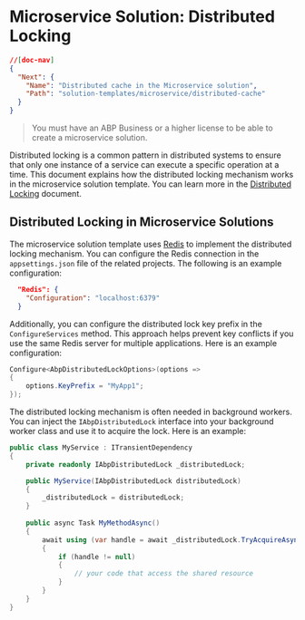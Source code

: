 # Microservice Solution: Distributed Locking

````json
//[doc-nav]
{
  "Next": {
    "Name": "Distributed cache in the Microservice solution",
    "Path": "solution-templates/microservice/distributed-cache"
  }
}
````

> You must have an ABP Business or a higher license to be able to create a microservice solution.

Distributed locking is a common pattern in distributed systems to ensure that only one instance of a service can execute a specific operation at a time. This document explains how the distributed locking mechanism works in the microservice solution template. You can learn more in the [Distributed Locking](../../framework/infrastructure/distributed-locking.md) document.

## Distributed Locking in Microservice Solutions

The microservice solution template uses [Redis](https://redis.io/) to implement the distributed locking mechanism. You can configure the Redis connection in the `appsettings.json` file of the related projects. The following is an example configuration:

```json
  "Redis": {
    "Configuration": "localhost:6379"
  }
```

Additionally, you can configure the distributed lock key prefix in the `ConfigureServices` method. This approach helps prevent key conflicts if you use the same Redis server for multiple applications. Here is an example configuration:

```csharp
Configure<AbpDistributedLockOptions>(options =>
{
    options.KeyPrefix = "MyApp1";
});
```

The distributed locking mechanism is often needed in background workers. You can inject the `IAbpDistributedLock` interface into your background worker class and use it to acquire the lock. Here is an example:

```csharp
public class MyService : ITransientDependency
{
    private readonly IAbpDistributedLock _distributedLock;

    public MyService(IAbpDistributedLock distributedLock)
    {
        _distributedLock = distributedLock;
    }
    
    public async Task MyMethodAsync()
    {
        await using (var handle = await _distributedLock.TryAcquireAsync("MyLockName"))
        {
            if (handle != null)
            {
                // your code that access the shared resource
            }
        }   
    }
}
```